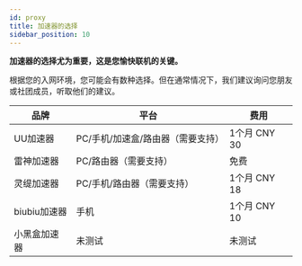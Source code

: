 ```yaml
---
id: proxy
title: 加速器的选择
sidebar_position: 10
---
```

**加速器的选择尤为重要，这是您愉快联机的关键。**

根据您的入网环境，您可能会有数种选择。但在通常情况下，我们建议询问您朋友或社团成员，听取他们的建议。

| 品牌       | 平台                              | 费用         |
| ---------- | --------------------------------- | ------------ |
| UU加速器   | PC/手机/加速盒/路由器（需要支持） | 1个月 CNY 30 |
| 雷神加速器 | PC/路由器（需要支持）             | 免费         |
| 灵缇加速器 | PC/手机/路由器（需要支持）        | 1个月 CNY 18|
| biubiu加速器 | 手机   | 1个月 CNY 10 |
| 小黑盒加速器 | 未测试 | 未测试       |

